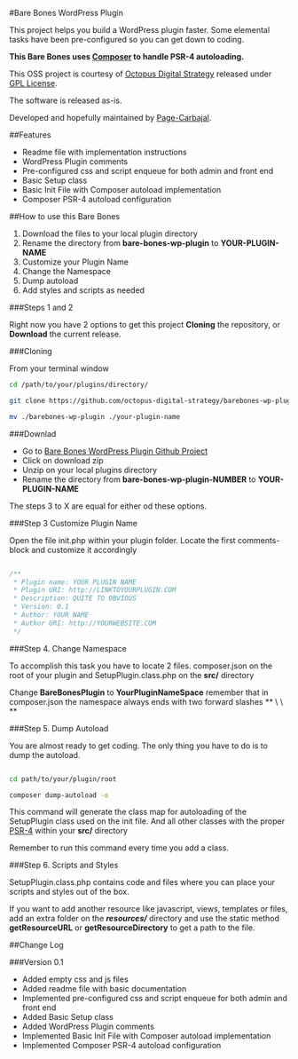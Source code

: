#Bare Bones WordPress Plugin
 
This project helps you build a WordPress plugin faster.
Some elemental tasks have been pre-configured so you can get down to coding.

**This Bare Bones uses [Composer](http://getcomposer.com) to handle PSR-4 autoloading.** 

This OSS project is courtesy of [Octopus Digital Strategy](http://octopus.mx) released under [GPL License](https://www.gnu.org/licenses/gpl.txt).

The software is released as-is.   

Developed and hopefully maintained by [Page-Carbajal](http://pagecarbajal.com).
 


##Features

* Readme file with implementation instructions
* WordPress Plugin comments
* Pre-configured css and script enqueue for both admin and front end
* Basic Setup class 
* Basic Init File with Composer autoload implementation
* Composer PSR-4 autoload configuration

##How to use this Bare Bones

1. Download the files to your local plugin directory
2. Rename the directory from **bare-bones-wp-plugin** to **YOUR-PLUGIN-NAME**
3. Customize your Plugin Name
4. Change the Namespace
5. Dump autoload
6. Add styles and scripts as needed

###Steps 1 and 2

Right now you have 2 options to get this project **Cloning** the repository, or **Download** the current release.


###Cloning

From your terminal window

```bash
cd /path/to/your/plugins/directory/

git clone https://github.com/octopus-digital-strategy/barebones-wp-plugin.git

mv ./barebones-wp-plugin ./your-plugin-name


```

###Downlad 

* Go to [Bare Bones WordPress Plugin Github Project](https://github.com/octopus-digital-strategy/barebones-wp-plugin)
* Click on download zip
* Unzip on your local plugins directory
* Rename the directory from **bare-bones-wp-plugin-NUMBER** to **YOUR-PLUGIN-NAME**


The steps 3 to X are equal for either od these options.

###Step 3 Customize Plugin Name

Open the file init.php within your plugin folder. Locate the first comments-block and customize it accordingly   

```php

/**
 * Plugin name: YOUR PLUGIN NAME
 * Plugin URI: http://LINKTOYOURPLUGIN.COM
 * Description: QUITE TO OBVIOUS
 * Version: 0.1
 * Author: YOUR NAME
 * Author URI: http://YOURWEBSITE.COM
 */


```

###Step 4. Change Namespace

To accomplish this task you have to locate 2 files. composer.json on the root of your plugin and SetupPlugin.class.php on the **src/** directory

Change **BareBonesPlugin** to **YourPluginNameSpace** remember that in composer.json the namespace always ends with two forward slashes ** \ \ **

###Step 5. Dump Autoload

You are almost ready to get coding. The only thing you have to do is to dump the autoload. 

```bash

cd path/to/your/plugin/root

composer dump-autoload -o

```

This command will generate the class map for autoloading of the SetupPlugin class used on the init file. And all other classes with the proper [PSR-4](http://www.php-fig.org/psr/psr-4/) within your **src/** directory

Remember to run this command every time you add a class.

###Step 6. Scripts and Styles

SetupPlugin.class.php contains code and files where you can place your scripts and styles out of the box. 

If you want to add another resource like javascript, views, templates or files, add an extra folder on the ***resources/*** directory and use the static method **getResourceURL** or **getResourceDirectory** to get a path to the file. 


##Change Log


###Version 0.1

* Added empty css and js files
* Added readme file with basic documentation
* Implemented pre-configured css and script enqueue for both admin and front end
* Added Basic Setup class 
* Added WordPress Plugin comments
* Implemented Basic Init File with Composer autoload implementation
* Implemented Composer PSR-4 autoload configuration
